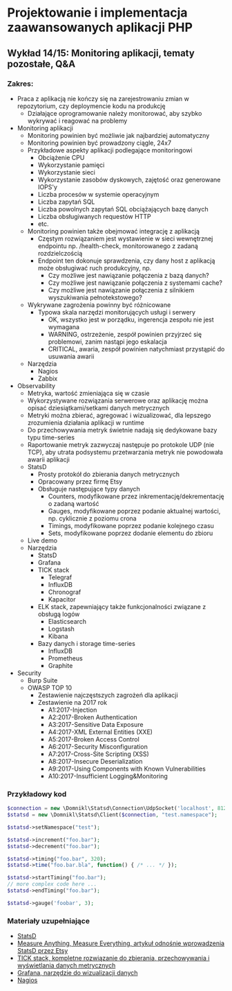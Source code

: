 # Projektowanie i implementacja zaawansowanych aplikacji PHP

## Wykład 14/15: Monitoring aplikacji, tematy pozostałe, Q&A

### Zakres:

- Praca z aplikacją nie kończy się na zarejestrowaniu zmian w repozytorium, czy deploymencie kodu na produkcję
    - Działające oprogramowanie należy monitorować, aby szybko wykrywać i reagować na problemy
- Monitoring aplikacji
    - Monitoring powinien być możliwie jak najbardziej automatyczny
    - Monitoring powinien być prowadzony ciągle, 24x7
    - Przykładowe aspekty aplikacji podlegające monitoringowi
        - Obciążenie CPU
        - Wykorzystanie pamięci
        - Wykorzystanie sieci
        - Wykorzystanie zasobów dyskowych, zajętość oraz generowane IOPS'y
        - Liczba procesów w systemie operacyjnym
        - Liczba zapytań SQL
        - Liczba powolnych zapytań SQL obciążających bazę danych
        - Liczba obsługiwanych requestów HTTP
        - etc.
    - Monitoring powinien także obejmować integrację z aplikacją
        - Częstym rozwiązaniem jest wystawienie w sieci wewnętrznej endpointu np. /health-check, monitorowanego z zadaną rozdzielczością
        - Endpoint ten dokonuje sprawdzenia, czy dany host z aplikacją może obsługiwać ruch produkcyjny, np.
            - Czy możliwe jest nawiązanie połączenia z bazą danych?
            - Czy możliwe jest nawiązanie połączenia z systemami cache?
            - Czy możliwe jest nawiązanie połączenia z silnikiem wyszukiwania pełnotekstowego?
    - Wykrywane zagrożenia powinny być różnicowane
        - Typowa skala narzędzi monitorujących usługi i serwery
            - OK, wszystko jest w porządku, ingerencja zespołu nie jest wymagana
            - WARNING, ostrzeżenie, zespół powinien przyjrzeć się problemowi, zanim nastąpi jego eskalacja
            - CRITICAL, awaria, zespół powinien natychmiast przystąpić do usuwania awarii
    - Narzędzia
        - Nagios
        - Zabbix
- Observability
    - Metryka, wartość zmieniająca się w czasie
    - Wykorzystywane rozwiązania serwerowe oraz aplikację można opisać dziesiątkami/setkami danych metrycznych
    - Metryki można zbierać, agregować i wizualizować, dla lepszego zrozumienia działania aplikacji w runtime
    - Do przechowywania metryk świetnie nadają się dedykowane bazy typu time-series
    - Raportowanie metryk zazwyczaj następuje po protokole UDP (nie TCP), aby utrata podsystemu przetwarzania metryk nie powodowała awarii aplikacji 
    - StatsD
        - Prosty protokół do zbierania danych metrycznych
        - Opracowany przez firmę Etsy
        - Obsługuje następujące typy danych
            - Counters, modyfikowane przez inkrementację/dekrementację o zadaną wartość
            - Gauges, modyfikowane poprzez podanie aktualnej wartości, np. cyklicznie z poziomu crona
            - Timings, modyfikowane poprzez podanie kolejnego czasu
            - Sets, modyfikowane poprzez dodanie elementu do zbioru
    - Live demo
    - Narzędzia
        - StatsD
        - Grafana
        - TICK stack
            - Telegraf
            - InfluxDB
            - Chronograf
            - Kapacitor
        - ELK stack, zapewniający także funkcjonalności związane z obsługą logów
            - Elasticsearch
            - Logstash
            - Kibana
        - Bazy danych i storage time-series
            - InfluxDB
            - Prometheus
            - Graphite
- Security
    - Burp Suite
    - OWASP TOP 10
        - Zestawienie najczęstszych zagrożeń dla aplikacji
        - Zestawienie na 2017 rok
            - A1:2017-Injection
            - A2:2017-Broken Authentication
            - A3:2017-Sensitive Data Exposure
            - A4:2017-XML External Entities (XXE)
            - A5:2017-Broken Access Control
            - A6:2017-Security Misconfiguration
            - A7:2017-Cross-Site Scripting (XSS)
            - A8:2017-Insecure Deserialization
            - A9:2017-Using Components with Known Vulnerabilities
            - A10:2017-Insufficient Logging&Monitoring
     
    
### Przykładowy kod


```php
$connection = new \Domnikl\Statsd\Connection\UdpSocket('localhost', 8125);
$statsd = new \Domnikl\Statsd\Client($connection, "test.namespace");

$statsd->setNamespace("test");

$statsd->increment("foo.bar");
$statsd->decrement("foo.bar");

$statsd->timing("foo.bar", 320);
$statsd->time("foo.bar.bla", function() { /* ... */ });

$statsd->startTiming("foo.bar");
// more complex code here ...
$statsd->endTiming("foo.bar");

$statsd->gauge('foobar', 3);
```


### Materiały uzupełniające

- [StatsD](https://github.com/etsy/statsd)
- [Measure Anything, Measure Everything, artykuł odnośnie wprowadzenia StatsD przez Etsy](https://codeascraft.com/2011/02/15/measure-anything-measure-everything/)
- [TICK stack, kompletne rozwiązanie do zbierania, przechowywania i wyświetlania danych metrycznych](https://www.influxdata.com/time-series-platform/)
- [Grafana, narzędzie do wizualizacji danych](https://grafana.com)
- [Nagios](https://www.nagios.org)
